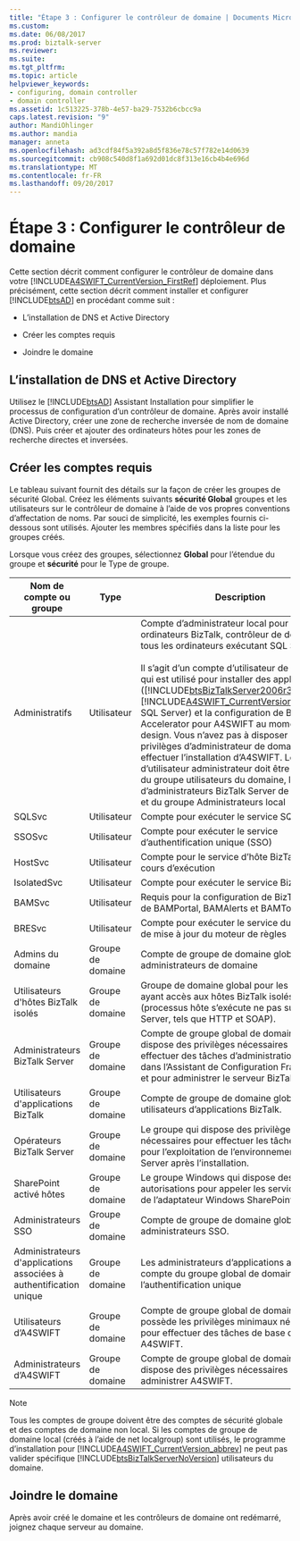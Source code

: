 ```yaml
---
title: "Étape 3 : Configurer le contrôleur de domaine | Documents Microsoft"
ms.custom: 
ms.date: 06/08/2017
ms.prod: biztalk-server
ms.reviewer: 
ms.suite: 
ms.tgt_pltfrm: 
ms.topic: article
helpviewer_keywords:
- configuring, domain controller
- domain controller
ms.assetid: 1c513225-378b-4e57-ba29-7532b6cbcc9a
caps.latest.revision: "9"
author: MandiOhlinger
ms.author: mandia
manager: anneta
ms.openlocfilehash: ad3cdf84f5a392a8d5f836e78c57f782e14d0639
ms.sourcegitcommit: cb908c540d8f1a692d01dc8f313e16cb4b4e696d
ms.translationtype: MT
ms.contentlocale: fr-FR
ms.lasthandoff: 09/20/2017
---
```

# <a name="step-3-configuring-the-domain-controller"></a>Étape 3 : Configurer le contrôleur de domaine
Cette section décrit comment configurer le contrôleur de domaine dans votre [!INCLUDE[A4SWIFT_CurrentVersion_FirstRef](../../includes/a4swift-currentversion-firstref-md.md)] déploiement. Plus précisément, cette section décrit comment installer et configurer [!INCLUDE[btsAD](../../includes/btsad-md.md)] en procédant comme suit :  
  
-   L’installation de DNS et Active Directory  
  
-   Créer les comptes requis  
  
-   Joindre le domaine  
  
## <a name="installing-active-directory-and-dns"></a>L’installation de DNS et Active Directory  
 Utilisez le [!INCLUDE[btsAD](../../includes/btsad-md.md)] Assistant Installation pour simplifier le processus de configuration d’un contrôleur de domaine. Après avoir installé Active Directory, créer une zone de recherche inversée de nom de domaine (DNS). Puis créer et ajouter des ordinateurs hôtes pour les zones de recherche directes et inversées.  
  
## <a name="creating-the-required-accounts"></a>Créer les comptes requis  
 Le tableau suivant fournit des détails sur la façon de créer les groupes de sécurité Global. Créez les éléments suivants **sécurité Global** groupes et les utilisateurs sur le contrôleur de domaine à l’aide de vos propres conventions d’affectation de noms. Par souci de simplicité, les exemples fournis ci-dessous sont utilisés. Ajouter les membres spécifiés dans la liste pour les groupes créés.  
  
 Lorsque vous créez des groupes, sélectionnez **Global** pour l’étendue du groupe et **sécurité** pour le Type de groupe.  
  
|Nom de compte ou groupe|Type| Description|Membres|  
|---------------------------|----------|-----------------|-------------|  
|Administratifs|Utilisateur|Compte d’administrateur local pour tous les ordinateurs BizTalk, contrôleur de domaine et tous les ordinateurs exécutant SQL Server.<br /><br /> Il s’agit d’un compte d’utilisateur de domaine qui est utilisé pour installer des applications ([!INCLUDE[btsBizTalkServer2006r3](../../includes/btsbiztalkserver2006r3-md.md)], [!INCLUDE[A4SWIFT_CurrentVersion_abbrev](../../includes/a4swift-currentversion-abbrev-md.md)]et SQL Server) et la configuration de BizTalk Accelerator pour A4SWIFT au moment du design. Vous n’avez pas à disposer de privilèges d’administrateur de domaine pour effectuer l’installation d’A4SWIFT. Le compte d’utilisateur administrateur doit être membre du groupe utilisateurs du domaine, le groupe d’administrateurs BizTalk Server de domaine et du groupe Administrateurs local||  
|SQLSvc|Utilisateur|Compte pour exécuter le service SQL Server||  
|SSOSvc|Utilisateur|Compte pour exécuter le service d’authentification unique (SSO)||  
|HostSvc|Utilisateur|Compte pour le service d’hôte BizTalk en cours d’exécution||  
|IsolatedSvc|Utilisateur|Compte pour exécuter le service BizTalk isolé||  
|BAMSvc|Utilisateur|Requis pour la configuration de BizTalk Server de BAMPortal, BAMAlerts et BAMTools||  
|BRESvc|Utilisateur|Compte pour exécuter le service du Service de mise à jour du moteur de règles||  
|Admins du domaine|Groupe de domaine|Compte de groupe de domaine global pour les administrateurs de domaine||  
|Utilisateurs d'hôtes BizTalk isolés|Groupe de domaine|Groupe de domaine global pour les comptes ayant accès aux hôtes BizTalk isolés (processus hôte s’exécute ne pas sur BizTalk Server, tels que HTTP et SOAP).|\<IsolatedSvc >, \<HostSvc >|  
|Administrateurs BizTalk Server|Groupe de domaine|Compte de groupe global de domaine qui dispose des privilèges nécessaires pour effectuer des tâches d’administration inclus dans l’Assistant de Configuration Framework et pour administrer le serveur BizTalk.|\<Admin >|  
|Utilisateurs d'applications BizTalk|Groupe de domaine|Compte de groupe de domaine global pour les utilisateurs d’applications BizTalk.|\<HostSvc >|  
|Opérateurs BizTalk Server|Groupe de domaine|Le groupe qui dispose des privilèges nécessaires pour effectuer les tâches requises pour l’exploitation de l’environnement BizTalk Server après l’installation.||  
|SharePoint activé hôtes|Groupe de domaine|Le groupe Windows qui dispose des autorisations pour appeler les services Web de l’adaptateur Windows SharePoint Services.|\<HostSvc >|  
|Administrateurs SSO|Groupe de domaine|Compte de groupe de domaine global pour les administrateurs SSO.|\<Admin >, \<SSOSvc >|  
|Administrateurs d'applications associées à authentification unique|Groupe de domaine|Les administrateurs d’applications associées compte du groupe global de domaine pour l’authentification unique|\<Admin >|  
|Utilisateurs d’A4SWIFT|Groupe de domaine|Compte de groupe global de domaine qui possède les privilèges minimaux nécessaires pour effectuer des tâches de base dans A4SWIFT.|\<HostSvc >, d’autres utilisateurs du réseau|  
|Administrateurs d’A4SWIFT|Groupe de domaine|Compte de groupe global de domaine qui dispose des privilèges nécessaires pour administrer A4SWIFT.|\<Admin >|  
  
> [!NOTE]
>  Tous les comptes de groupe doivent être des comptes de sécurité globale et des comptes de domaine non local. Si les comptes de groupe de domaine local (créés à l’aide de net localgroup) sont utilisés, le programme d’installation pour [!INCLUDE[A4SWIFT_CurrentVersion_abbrev](../../includes/a4swift-currentversion-abbrev-md.md)] ne peut pas valider spécifique [!INCLUDE[btsBizTalkServerNoVersion](../../includes/btsbiztalkservernoversion-md.md)] utilisateurs du domaine.  
  
## <a name="joining-the-domain"></a>Joindre le domaine  
 Après avoir créé le domaine et les contrôleurs de domaine ont redémarré, joignez chaque serveur au domaine.